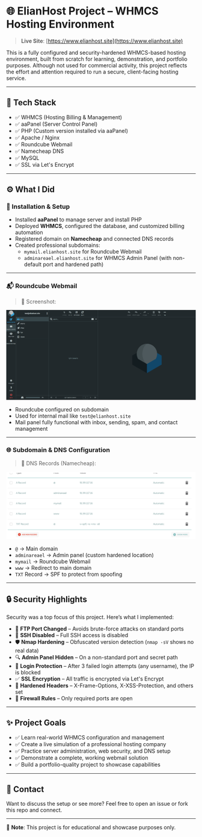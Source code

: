 # 🌐 ElianHost Project – WHMCS Hosting Environment

> **Live Site**: [https://www.elianhost.site](https://www.elianhost.site)

This is a fully configured and security-hardened WHMCS-based hosting environment, built from scratch for learning, demonstration, and portfolio purposes. Although not used for commercial activity, this project reflects the effort and attention required to run a secure, client-facing hosting service.

---

## 🧰 Tech Stack

- ✅ WHMCS (Hosting Billing & Management)
- ✅ aaPanel (Server Control Panel)
- ✅ PHP (Custom version installed via aaPanel)
- ✅ Apache / Nginx
- ✅ Roundcube Webmail
- ✅ Namecheap DNS
- ✅ MySQL
- ✅ SSL via Let's Encrypt

---

## ⚙️ What I Did

### 🔧 Installation & Setup

- Installed **aaPanel** to manage server and install PHP
- Deployed **WHMCS**, configured the database, and customized billing automation
- Registered domain on **Namecheap** and connected DNS records
- Created professional subdomains:
  - `mymail.elianhost.site` for Roundcube Webmail
  - `adminareael.elianhost.site` for WHMCS Admin Panel (with non-default port and hardened path)

---

### 📬 Roundcube Webmail

> 📸 Screenshot:

![Roundcube Webmail](./mail.png)

- Roundcube configured on subdomain
- Used for internal mail like `test@elianhost.site`
- Mail panel fully functional with inbox, sending, spam, and contact management

---

### 🌐 Subdomain & DNS Configuration

> 📸 DNS Records (Namecheap):

![DNS Records](./subdomains.png)

- `@` → Main domain
- `adminareael` → Admin panel (custom hardened location)
- `mymail` → Roundcube Webmail
- `www` → Redirect to main domain
- `TXT` Record → SPF to protect from spoofing

---

## 🔒 Security Highlights

Security was a top focus of this project. Here’s what I implemented:

- 🔐 **FTP Port Changed** – Avoids brute-force attacks on standard ports
- 🚫 **SSH Disabled** – Full SSH access is disabled
- 🛡️ **Nmap Hardening** – Obfuscated version detection (`nmap -sV` shows no real data)
- 🔍 **Admin Panel Hidden** – On a non-standard port and secret path
- 🚫 **Login Protection** – After 3 failed login attempts (any username), the IP is blocked
- ✅ **SSL Encryption** – All traffic is encrypted via Let's Encrypt
- 🔏 **Hardened Headers** – X-Frame-Options, X-XSS-Protection, and others set
- 🧱 **Firewall Rules** – Only required ports are open

---

## ✨ Project Goals

- ✅ Learn real-world WHMCS configuration and management
- ✅ Create a live simulation of a professional hosting company
- ✅ Practice server administration, web security, and DNS setup
- ✅ Demonstrate a complete, working webmail solution
- ✅ Build a portfolio-quality project to showcase capabilities

---

## 🤝 Contact

Want to discuss the setup or see more? Feel free to open an issue or fork this repo and connect.

---

📁 **Note**: This project is for educational and showcase purposes only.
